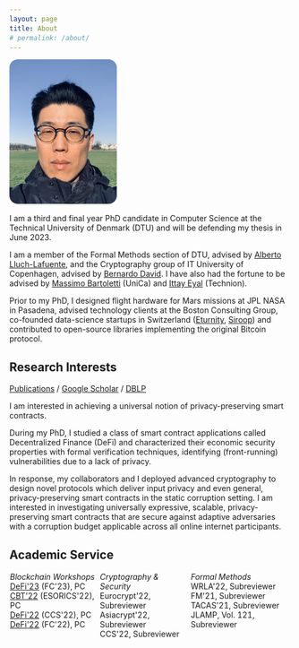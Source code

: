 ```yaml
---
layout: page
title: About
# permalink: /about/
---
```


<!-- # About me -->

<img src="images/me.png" width="192px">

I am a third and final year PhD candidate in Computer Science at the Technical University of Denmark (DTU) and will be defending my thesis in June 2023. 

I am a member of the Formal Methods section of DTU, advised by [Alberto Lluch-Lafuente](http://www.imm.dtu.dk/~albl/), and the Cryptography group of IT University of Copenhagen, advised by [Bernardo David](http://www.bmdavid.com/). I have also had the fortune to be advised by [Massimo Bartoletti](https://tcs.unica.it/members/bart) (UniCa) and [Ittay Eyal](https://webee.technion.ac.il/people/ittay/) (Technion).

Prior to my PhD, I designed flight hardware for Mars missions at JPL NASA in Pasadena, advised technology clients at the Boston Consulting Group, co-founded data-science startups in Switzerland ([Eturnity](https://eturnity.com/en/), [Siroop](https://www.handelszeitung.ch/unternehmen/so-teuer-war-fur-coop-und-swisscom-das-experiment-siroop)) and contributed to open-source libraries implementing the original Bitcoin protocol. 

## Research Interests 

[Publications](./work) / [Google Scholar](https://scholar.google.com/citations?hl=en&sortby=pubdate) / [DBLP](https://dblp.uni-trier.de/pid/282/1574.html)

I am interested in achieving a universal notion of privacy-preserving smart contracts.

During my PhD, I studied a class of smart contract applications called Decentralized Finance (DeFi) and characterized their economic security properties with formal verification techniques, identifying (front-running) vulnerabilities due to a lack of privacy. 

In response, my collaborators and I deployed advanced cryptography to design novel protocols which deliver input privacy and even general, privacy-preserving smart contracts in the static corruption setting. I am interested in investigating universally expressive, scalable, privacy-preserving smart contracts
that are secure against adaptive adversaries with a corruption budget applicable 
across all online internet participants.



## Academic Service

<style type="text/css">
.tg  {border-collapse:collapse;border-spacing:0;}
.tg td{border-color:black;border-style:solid;border-width:1px;
  overflow:hidden;padding:0px 0px;word-break:normal;}
.tg th{border-color:black;border-style:solid;border-width:1px;
  overflow:hidden;padding:0px 0px;word-break:normal;}
.tg .tg-zv4m{border-color:#ffffff;text-align:left;vertical-align:top}
</style>
<table class="tg">
<thead>
  <tr>
    <td class="tg-zv4m">
    <em>Blockchain Workshops</em> <br>
    <a href="https://fc23.ifca.ai/defi/">DeFi'23</a> (FC'23), PC<br>
    <a href="https://deic.uab.cat/cbt/cbt2022/">CBT'22</a> (ESORICS'22), PC <br>
    <a href="https://dl.acm.org/action/showFmPdf?doi=10.1145%2F3560832">DeFi'22</a> (CCS'22), PC <br>
    <a href="https://fc22.ifca.ai/defi/">DeFi'22</a> (FC'22), PC
    </td>
    <td class="tg-zv4m">
    <em>Cryptography & Security</em> <br>
    Eurocrypt'22, Subreviewer <br>
    Asiacrypt'22,  Subreviewer <br>
    CCS'22, Subreviewer     
    </td>
    <td class="tg-zv4m">
    <em>Formal Methods</em> <br>
    WRLA'22, Subreviewer <br>
    FM'21, Subreviewer <br>
    TACAS'21, Subreviewer <br>
    JLAMP, Vol. 121, Subreviewer
    </td>
  </tr>
</thead>
</table>
